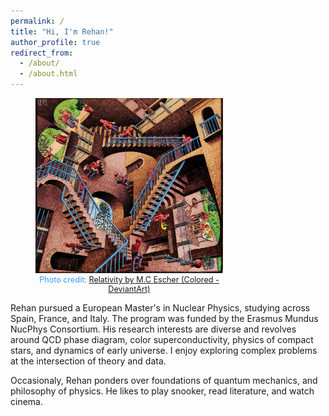 ```yaml
---
permalink: /
title: "Hi, I'm Rehan!"
author_profile: true
redirect_from: 
  - /about/
  - /about.html
---
```


<figure style=" width: 300px; text-align: center;" class="align-right">
  <img src="/images/relativity.jpg" alt="Relativity by M.C Escher" width="400">
  <figcaption style="font-size: 0.9em; color: #3399ff;">
    Photo credit: <a href="https://www.deviantart.com/ozplasmic/art/Relativity-by-MC-Escher-in-colour-932899592">Relativity by M.C Escher (Colored - DeviantArt)</a>
  </figcaption>
</figure>


Rehan pursued a European Master's in Nuclear Physics, studying across Spain, France, and Italy. The program was funded by the Erasmus Mundus NucPhys Consortium. His research interests are diverse and revolves around QCD phase diagram, color superconductivity, physics of compact stars, and dynamics of early universe. I enjoy exploring complex problems at the intersection of theory and data. 

Occasionaly, Rehan ponders over foundations of quantum mechanics, and philosophy of physics. He likes to play snooker, read literature, and watch cinema. 


